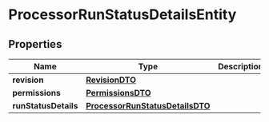 # ProcessorRunStatusDetailsEntity

## Properties
Name | Type | Description | Notes
------------ | ------------- | ------------- | -------------
**revision** | [**RevisionDTO**](RevisionDTO.md) |  |  [optional]
**permissions** | [**PermissionsDTO**](PermissionsDTO.md) |  |  [optional]
**runStatusDetails** | [**ProcessorRunStatusDetailsDTO**](ProcessorRunStatusDetailsDTO.md) |  |  [optional]
